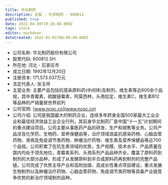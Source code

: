 ```yaml
---
title: 华北制药
description: 主板 - 化学制药 - 600812
published: true
date: 2022-04-30T19:36:08.000Z
tags: stock
editor: markdown
dateCreated: 2022-01-01T00:00:00.000Z
---
```


- 公司名称: 华北制药股份有限公司
- 股票代码: 600812.SH
- 所在地: 河北 - 石家庄市
- 成立日期: 1992年12月20日
- 注册资本: 171,573.037万元
- 法定代表人: 张玉祥
- 主营业务: 主要产品包括抗感染原料药(中间体)及制剂，维生素等近600余个品规，其中青霉素，硫酸链霉素，阿莫西林，头孢拉定，维生素C，维生素B12等品种的产销量居世界前列
- 公司官网: [www.ncpc.cn](www.ncpc.cn)
- 公司介绍: 公司是我国最大的制药企业，连续多年跻身全国500家最大工业企业和最佳经济效益工业企业行列，其前身华北制药厂是中国“十一五”计划期间的重点建设项目。公司主要从事医药产品的研发、生产和销售等业务。公司产品涉及化学药、生物药、营养保健品等，治疗领域涵盖抗感染药物、心脑血管药物、肾病及免疫调节类药物、肿瘤治疗药物、维生素及营养保健品等近700个品规。公司积累了在抗生素领域的优势，生产规模、技术水平、产品质量在国内均处于领先地位，青霉素系列、头孢系列产品品种齐全，覆盖了原料药到制剂的大部分品种，形成了从发酵原料到半合成原料药再到制剂的完整产品链。公司完成了优势主导产业和高附加值、高成长性重点项目建设，重点发展生物制剂以及肿瘤治疗药物、心脑血管药物、免疫调节类药物等具备产业链竞争优势的新治疗领域制剂品种。


